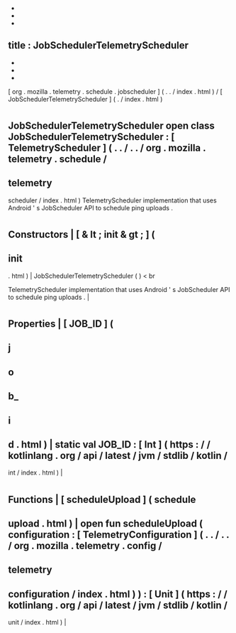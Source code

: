 -
-
-
title
:
JobSchedulerTelemetryScheduler
-
-
-
-
[
org
.
mozilla
.
telemetry
.
schedule
.
jobscheduler
]
(
.
.
/
index
.
html
)
/
[
JobSchedulerTelemetryScheduler
]
(
.
/
index
.
html
)
#
JobSchedulerTelemetryScheduler
open
class
JobSchedulerTelemetryScheduler
:
[
TelemetryScheduler
]
(
.
.
/
.
.
/
org
.
mozilla
.
telemetry
.
schedule
/
-
telemetry
-
scheduler
/
index
.
html
)
TelemetryScheduler
implementation
that
uses
Android
'
s
JobScheduler
API
to
schedule
ping
uploads
.
#
#
#
Constructors
|
[
&
lt
;
init
&
gt
;
]
(
-
init
-
.
html
)
|
JobSchedulerTelemetryScheduler
(
)
<
br
>
TelemetryScheduler
implementation
that
uses
Android
'
s
JobScheduler
API
to
schedule
ping
uploads
.
|
#
#
#
Properties
|
[
JOB_ID
]
(
-
j
-
o
-
b_
-
i
-
d
.
html
)
|
static
val
JOB_ID
:
[
Int
]
(
https
:
/
/
kotlinlang
.
org
/
api
/
latest
/
jvm
/
stdlib
/
kotlin
/
-
int
/
index
.
html
)
|
#
#
#
Functions
|
[
scheduleUpload
]
(
schedule
-
upload
.
html
)
|
open
fun
scheduleUpload
(
configuration
:
[
TelemetryConfiguration
]
(
.
.
/
.
.
/
org
.
mozilla
.
telemetry
.
config
/
-
telemetry
-
configuration
/
index
.
html
)
)
:
[
Unit
]
(
https
:
/
/
kotlinlang
.
org
/
api
/
latest
/
jvm
/
stdlib
/
kotlin
/
-
unit
/
index
.
html
)
|
